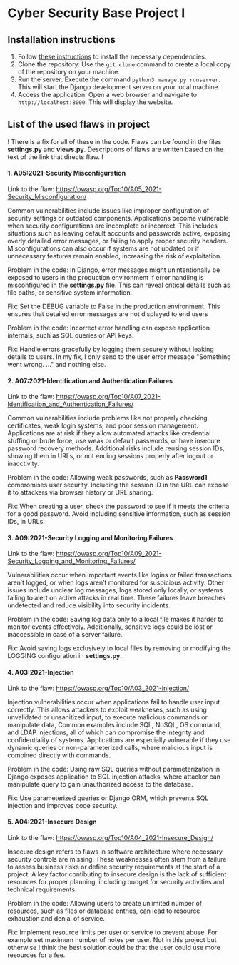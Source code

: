 # Cyber Security Base Project I

## Installation instructions

1. Follow [these instructions](https://cybersecuritybase.mooc.fi/installation-guide) to install the necessary dependencies.
2. Clone the repository: Use the `git clone` command to create a local copy of the repository on your machine.
3. Run the server: Execute the command `python3 manage.py runserver`. This will start the Django development server on your local machine.
4. Access the application: Open a web browser and navigate to `http://localhost:8000`. This will display the website.

## List of the used flaws in project
! There is a fix for all of these in the code. Flaws can be found in the files **settings.py** and **views.py**. Descriptions of flaws are written based on the text of the link that directs flaw. !

#### 1. A05:2021-Security Misconfiguration

Link to the flaw: https://owasp.org/Top10/A05_2021-Security_Misconfiguration/

Common vulnerabilities include issues like improper configuration of security settings or outdated components. Applications become vulnerable when security configurations are incomplete or incorrect. This includes situations such as leaving default accounts and passwords active, exposing overly detailed error messages, or failing to apply proper security headers. Misconfigurations can also occur if systems are not updated or if unnecessary features remain enabled, increasing the risk of exploitation.

Problem in the code: In Django, error messages might unintentionally be exposed to users in the production environment if error handling is misconfigured in the **settings.py** file. This can reveal critical details such as file paths, or sensitive system information.

Fix: Set the DEBUG variable to False in the production environment. This ensures that detailed error messages are not displayed to end users

Problem in the code: Incorrect error handling can expose application internals, such as SQL queries or API keys. 

Fix: Handle errors gracefully by logging them securely without leaking details to users. In my fix, I only send to the user error message "Something went wrong. ..." and nothing else.

#### 2. A07:2021-Identification and Authentication Failures

Link to the flaw: https://owasp.org/Top10/A07_2021-Identification_and_Authentication_Failures/

Common vulnerabilities include problems like not properly checking certificates, weak login systems, and poor session management. Applications are at risk if they allow automated attacks like credential stuffing or brute force, use weak or default passwords, or have insecure password recovery methods. Additional risks include reusing session IDs, showing them in URLs, or not ending sessions properly after logout or inacctivity.

Problem in the code: Allowing weak passwords, such as **Password1** compromises user security. Including the session ID in the URL can expose it to attackers via browser history or URL sharing.

Fix: When creating a user, check the password to see if it meets the criteria for a good password. Avoid including sensitive information, such as session IDs, in URLs.

#### 3. A09:2021-Security Logging and Monitoring Failures

Link to the flaw: https://owasp.org/Top10/A09_2021-Security_Logging_and_Monitoring_Failures/

Vulnerabilities occur when important events like logins or failed transactions aren’t logged, or when logs aren’t monitored for suspicious activity. Other issues include unclear log messages, logs stored only locally, or systems failing to alert on active attacks in real time. These failures leave breaches undetected and reduce visibility into security incidents.

Problem in the code: Saving log data only to a local file makes it harder to monitor events effectively. Additionally, sensitive logs could be lost or inaccessible in case of a server failure.

Fix: Avoid saving logs exclusively to local files by removing or modifying the LOGGING configuration in **settings.py**.

#### 4. A03:2021-Injection

Link to the flaw: https://owasp.org/Top10/A03_2021-Injection/

Injection vulnerabilities occur when applications fail to handle user input correctly. This allows attackers to exploit weakneses, such as using unvalidated or unsanitized input, to execute malicious commands or manipulate data, Common examples include SQL, NoSQL, OS command, and LDAP injections, all of which can compromise the integrity and confidentiality of systems. Applications are especially vulnerable if they use dynamic queries or non-parameterized calls, where malicious input is combined directly with commands.

Problem in the code: Using raw SQL queries without parameterization in Django exposes application to SQL injection attacks, where attacker can manipulate query to gain unauthorized access to the database.

Fix: Use parameterized queries or Django ORM, which prevents SQL injection and improves code security.

#### 5. A04:2021-Insecure Design

Link to the flaw: https://owasp.org/Top10/A04_2021-Insecure_Design/

Insecure design refers to flaws in software architecture where necessary security controls are missing. These weaknesses often stem from a failure to assess business risks or define security requirements at the start of a project. A key factor contibuting to insecure design is the lack of sufficient resources for proper planning, including budget for security activities and technical requirements. 

Problem in the code: Allowing users to create unlimited number of resources, such as files or database entries, can lead to resource exhaustion and denial of service.

Fix: Implement resource limits per user or service to prevent abuse. For example set maximum number of notes per user. Not in this project but otherwise I think the best solution could be that the user could use more resources for a fee.
